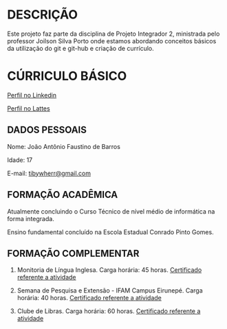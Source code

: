
# DESCRIÇÃO

Este projeto faz parte da disciplina de Projeto Integrador 2, ministrada pelo professor Joilson Silva Porto onde estamos abordando conceitos básicos da utilização do git e git-hub e criação de currículo.

# CÚRRICULO BÁSICO


[Perfil no Linkedin]("www.linkedin.com/in/joão-antônio-barros-6604a52bb")

[Perfil no Lattes]("wwws.cnpq.br/cvlattesweb/PKG_MENU.menu?f_cod=B74ADF96EB4AE7A7C6CAAC0A300B60E5#")

## DADOS PESSOAIS
Nome: João Antônio Faustino de Barros

Idade: 17

E-mail: tibywherr@gmail.com

## FORMAÇÃO ACADÊMICA
Atualmente concluindo o Curso Técnico de nível médio de informática na forma integrada. 

Ensino fundamental concluído na Escola Estadual Conrado Pinto Gomes. 

## FORMAÇÃO COMPLEMENTAR

1. Monitoria de Língua Inglesa.
Carga horária: 45 horas.
[Certificado referente a atividade](Certificado1)

2. Semana de Pesquisa e Extensão - IFAM Campus Eirunepé.
Carga horária: 40 horas.
[Certificado referente a atividade](Certificado2)

3. Clube de Libras.
Carga horária: 60 horas.
[Certificado referente a atividade](Certificado3)
